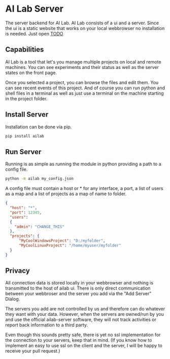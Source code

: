 # AI Lab Server

The server backend for AI Lab.
AI Lab consists of a ui and a server.
Since the ui is a static website that works on your local webbrowser no installation is needed. Just open [TODO](#)

## Capabilities

AI Lab is a tool that let's you manage multiple projects on local and remote machines.
You can see experiments and their status as well as the server states on the front page.

Once you selected a project, you can browse the files and edit them.
You can see recent events of this project.
And of course you can run python and shell files in a terminal as well as just use a terminal on the machine starting in the project folder.

## Install Server

Installation can be done via pip.

```bash
pip install ailab
```

## Run Server

Running is as simple as running the module in python providing a path to a config file.

```bash
python -m ailab my_config.json
```

A config file must contain a host or * for any interface, a port, a list of users as a map and a list of projects as a map of name to folder.

```json
{
  "host": "*",
  "port": 12345,
  "users": 
  {
    "admin": "CHANGE_THIS"
  },
  "projects": {
      "MyCoolWindowsProject": "D:/myfolder",
      "MyCoolLinuxProject": "/home/myuser/myfolder"
  }
}
```

## Privacy

All connection data is stored locally in your webbrowser and nothing is transmitted to the host of ailab ui.
There is only direct communication between your webbroser and the server you add via the "Add Server" Dialog.

The servers you add are not controlled by us and therefore can do whatever they want with your data.
However, when the servers are owned/run by you and use the official ailab-server software, they will not track activities or report back information to a third party.

Even though this sounds pretty safe, there is yet no ssl implementation for the connection to your servers, keep that in mind.
(If you know how to implement an easy to use ssl on the client and the server, I will be happy to receive your pull request.)
